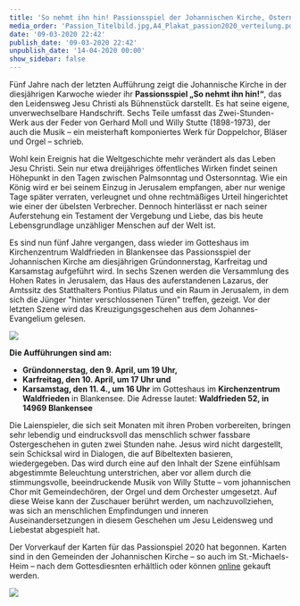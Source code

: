 ```yaml
---
title: 'So nehmt ihn hin! Passionsspiel der Johannischen Kirche, Ostern 2020'
media_order: 'Passion_Titelbild.jpg,A4_Plakat_passion2020_verteilung.pdf,Bildschirmfoto 2020-03-11 um 09.42.18.png'
date: '09-03-2020 22:42'
publish_date: '09-03-2020 22:42'
unpublish_date: '14-04-2020 00:00'
show_sidebar: false
---
```


Fünf Jahre nach der letzten Aufführung zeigt die Johannische Kirche in der diesjährigen Karwoche wieder ihr **Passionsspiel „So nehmt ihn hin!“**, das den Leidensweg Jesu Christi als Bühnenstück darstellt. Es hat seine eigene, unverwechselbare Handschrift. Sechs Teile umfasst das Zwei-Stunden-Werk aus der Feder von Gerhard Moll und Willy Stutte (1898-1973), der auch die Musik – ein meisterhaft komponiertes Werk für Doppelchor, Bläser und Orgel – schrieb. 

Wohl kein Ereignis hat die Weltgeschichte mehr verändert als das Leben Jesu Christi. Sein nur etwa dreijähriges öffentliches Wirken findet seinen Höhepunkt in den Tagen zwischen Palmsonntag und Ostersonntag. Wie ein König wird er bei seinem Einzug in Jerusalem empfangen, aber nur wenige Tage später verraten, verleugnet und ohne rechtmäßiges Urteil hingerichtet wie einer der übelsten Verbrecher. Dennoch hinterlässt er nach seiner Auferstehung ein Testament der Vergebung und Liebe, das bis heute Lebensgrundlage unzähliger Menschen auf der Welt ist. 

Es sind nun fünf Jahre vergangen, dass wieder im Gotteshaus im Kirchenzentrum Waldfrieden in Blankensee das Passionsspiel der Johannischen Kirche am diesjährigen Gründonnerstag, Karfreitag und Karsamstag aufgeführt wird. In sechs Szenen werden die Versammlung des Hohen Rates in Jerusalem, das Haus des auferstandenen Lazarus, der Amtssitz des Statthalters Pontius Pilatus und ein Raum in Jerusalem, in dem sich die Jünger "hinter verschlossenen Türen" treffen, gezeigt. Vor der letzten Szene wird das Kreuzigungsgeschehen aus dem Johannes-Evangelium gelesen.

![](https://smh-gemeinden.de/user/pages/02.news/51.passionsspiel-der-johannischen-kirche-2020/Passion_Titelbild.jpg)

**Die Aufführungen sind am:**
*  **Gründonnerstag, den 9. April, um 19 Uhr,**
*  **Karfreitag, den 10. April, um 17 Uhr und**
*  **Karsamstag, den 11. 4., um 16 Uhr**
im Gotteshaus im **Kirchenzentrum Waldfrieden** in Blankensee.
Die Adresse lautet: **Waldfrieden 52, in 14969 Blankensee**

Die Laienspieler, die sich seit Monaten mit ihren Proben vorbereiten, bringen sehr lebendig und eindrucksvoll das menschlich schwer fassbare Ostergeschehen in guten zwei Stunden nahe. Jesus wird nicht dargestellt, sein Schicksal wird in Dialogen, die auf Bibeltexten basieren, wiedergegeben. Das wird durch eine auf den Inhalt der Szene einfühlsam abgestimmte Beleuchtung unterstrichen, aber vor allem durch die stimmungsvolle, beeindruckende Musik von Willy Stutte – vom johannischen Chor mit Gemeindechören, der Orgel und dem Orchester umgesetzt. Auf diese Weise kann der Zuschauer berührt werden, um nachzuvollziehen, was sich an menschlichen Empfindungen und inneren Auseinandersetzungen in diesem Geschehen um Jesu Leidensweg und Liebestat abgespielt hat.

Der Vorverkauf der Karten für das Passionspiel 2020 hat begonnen. Karten sind in den Gemeinden der Johannischen Kirche – so auch im St.-Michaels-Heim – nach dem Gottesdiesnten erhältlich oder können [online](https://pretix.eu/jk/passion/) gekauft werden.

![](https://smh-gemeinden.de/user/pages/02.news/51.passionsspiel-der-johannischen-kirche-2020/Bildschirmfoto%202020-03-11%20um%2009.42.18.png)

